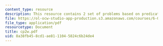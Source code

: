 ```yaml
---
content_type: resource
description: This resource contains 2 set of problems based on predicate logic.
file: https://ol-ocw-studio-app-production.s3.amazonaws.com/courses/6-042j-mathematics-for-computer-science-fall-2005/8a38fb458cd1ae8111045824c6b24de4_cp2w.pdf
file_type: application/pdf
resourcetype: Document
title: cp2w.pdf
uid: 8a38fb45-8cd1-ae81-1104-5824c6b24de4
---
```

